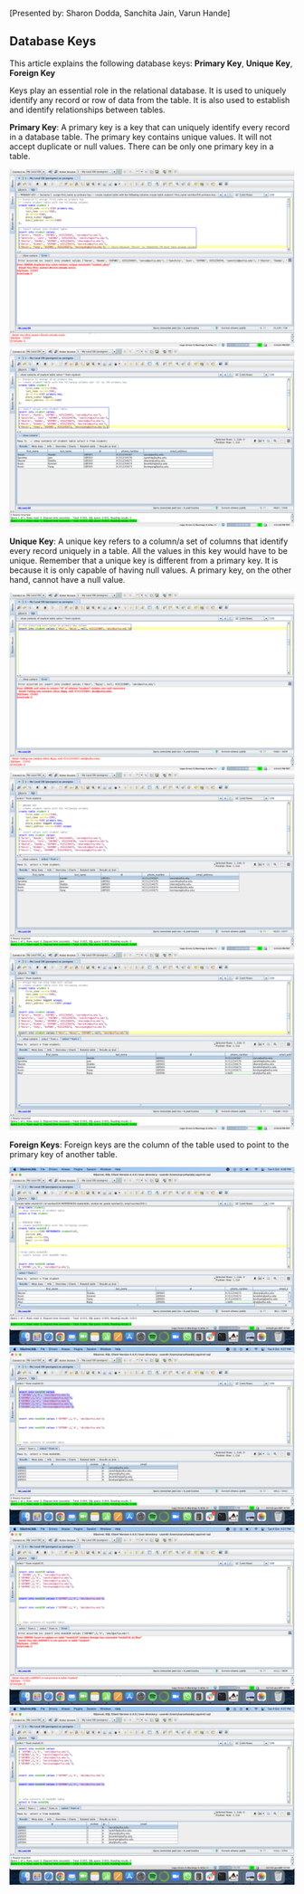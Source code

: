 [Presented by: Sharon Dodda, Sanchita Jain, Varun Hande]

## Database Keys
This article explains the following database keys:  **Primary Key**, **Unique Key**, **Foreign Key**

Keys play an essential role in the relational database. It is used to uniquely identify any record or row of data from the table. It is also used to establish and identify relationships between tables.

**Primary Key**: A primary key is a key that can uniquely identify every record in a database table. The primary key contains unique values. It will not accept duplicate or null values. There can be only one primary key in a table.

<img src="screenshots/1.png" alt="Alt text" title="Optional title">

<img src="screenshots/2.png" alt="Alt text" title="Optional title">


**Unique Key**: A unique key refers to a column/a set of columns that identify every record uniquely in a table. All the values in this key would have to be unique. Remember that a unique key is different from a primary key. It is because it is only capable of having null values. A primary key, on the other hand, cannot have a null value.

<img src="screenshots/3.png" alt="Alt text" title="Optional title">

<img src="screenshots/4.png" alt="Alt text" title="Optional title">

<img src="screenshots/5.png" alt="Alt text" title="Optional title">

**Foreign Keys**: Foreign keys are the column of the table used to point to the primary key of another table.

<img src="screenshots/6.png" alt="Alt text" title="Optional title">

<img src="screenshots/7.png" alt="Alt text" title="Optional title">

<img src="screenshots/8.png" alt="Alt text" title="Optional title">

<img src="screenshots/9.png" alt="Alt text" title="Optional title">

